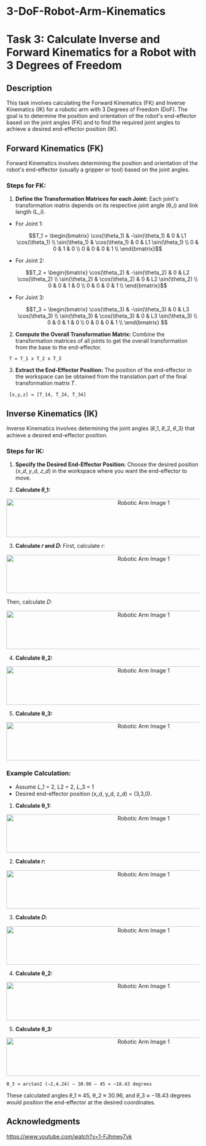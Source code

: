 # 3-DoF-Robot-Arm-Kinematics

# Task 3: Calculate Inverse and Forward Kinematics for a Robot with 3 Degrees of Freedom 

## Description
This task involves calculating the Forward Kinematics (FK) and Inverse Kinematics (IK) for a robotic arm with 3 Degrees of Freedom (DoF). The goal is to determine the position and orientation of the robot's end-effector based on the joint angles (FK) and to find the required joint angles to achieve a desired end-effector position (IK).

## Forward Kinematics (FK)

Forward Kinematics involves determining the position and orientation of the robot's end-effector (usually a gripper or tool) based on the joint angles.

### Steps for FK:

1. **Define the Transformation Matrices for each Joint:**
Each joint's transformation matrix depends on its respective joint angle (θ_i) and link length (L_i).

*
   For Joint 1:
   ```math
   T_1 = \begin{bmatrix}
   \cos(\theta_1) & -\sin(\theta_1) & 0 & L1 \cos(\theta_1) \\
   \sin(\theta_1) & \cos(\theta_1) & 0 & L1 \sin(\theta_1) \\
   0 & 0 & 1 & 0 \\
   0 & 0 & 0 & 1 \\
   \end{bmatrix}
*
   For Joint 2:
   ```math
   T_2 = \begin{bmatrix}
   \cos(\theta_2) & -\sin(\theta_2) & 0 & L2 \cos(\theta_2) \\
   \sin(\theta_2) & \cos(\theta_2) & 0 & L2 \sin(\theta_2) \\
   0 & 0 & 1 & 0 \\
   0 & 0 & 0 & 1 \\
   \end{bmatrix}
*
   For Joint 3:
   ```math
   T_3 = \begin{bmatrix}
   \cos(\theta_3) & -\sin(\theta_3) & 0 & L3 \cos(\theta_3) \\
   \sin(\theta_3) & \cos(\theta_3) & 0 & L3 \sin(\theta_3) \\
   0 & 0 & 1 & 0 \\
   0 & 0 & 0 & 1 \\
   \end{bmatrix}

2. **Compute the Overall Transformation Matrix:**
Combine the transformation matrices of all joints to get the overall transformation from the base to the end-effector.
  ```
   T = T_1 x T_2 x T_3
  ```

3. **Extract the End-Effector Position:**
The position of the end-effector in the workspace can be obtained from the translation part of the final transformation matrix 𝑇.
  ```
   [x,y,z] = [T_14, T_24, T_34]
  ```


## Inverse Kinematics (IK)

Inverse Kinematics involves determining the joint angles (𝜃_1, 𝜃_2, 𝜃_3) that achieve a desired end-effector position.

### Steps for IK:

1. **Specify the Desired End-Effector Position:**
Choose the desired position (𝑥_𝑑, 𝑦_d, 𝑧_𝑑) in the workspace where you want the end-effector to move.

2. **Calculate 𝜃_1:**
<p align="center">
  <img src="https://github.com/GDHadeel/3-DoF-Robot-Arm-Kinematics/assets/126657301/b6e31758-a511-4c3d-8be5-a13313ac7167" alt="Robotic Arm Image 1" width="700" height="100">
</p>

3. **Calculate 𝑟 and 𝐷:**
First, calculate 𝑟:
<p align="center">
  <img src="https://github.com/GDHadeel/3-DoF-Robot-Arm-Kinematics/assets/126657301/b0d1fca8-0d00-4248-a705-b1d018c00e48" alt="Robotic Arm Image 1" width="700" height="100">
</p>
 Then, calculate 𝐷:
<p align="center">
  <img src="https://github.com/GDHadeel/3-DoF-Robot-Arm-Kinematics/assets/126657301/16031153-b1db-4c2d-a3af-d7f7c87ee621" alt="Robotic Arm Image 1" width="700" height="100">
</p>

4. **Calculate θ_2:**
<p align="center">
  <img src="https://github.com/GDHadeel/3-DoF-Robot-Arm-Kinematics/assets/126657301/a9076ed9-d04d-4683-9b68-88cdcca45ed2" alt="Robotic Arm Image 1" width="700" height="100">
</p>

5. **Calculate θ_3:**
<p align="center">
  <img src="https://github.com/GDHadeel/3-DoF-Robot-Arm-Kinematics/assets/126657301/d36ff166-459d-4269-88da-08f18abbfc86" alt="Robotic Arm Image 1" width="700" height="100">
</p>

### Example Calculation:
* Assume 𝐿_1 = 2, L2 = 2, 𝐿_3 = 1
* Desired end-effector position (x_d, y_d, z_d) = (3,3,0).



1. **Calculate θ_1:**
<p align="center">
  <img src="https://github.com/GDHadeel/3-DoF-Robot-Arm-Kinematics/assets/126657301/36221a36-f623-4549-ac98-508ffd1045a1" alt="Robotic Arm Image 1" width="700" height="100">
</p>

2. **Calculate 𝑟:**
<p align="center">
  <img src="https://github.com/GDHadeel/3-DoF-Robot-Arm-Kinematics/assets/126657301/c0ec7972-ba03-4d58-a7c7-c86180e2a9ca" alt="Robotic Arm Image 1" width="700" height="100">
</p>

3. **Calculate 𝐷:**
<p align="center">
  <img src="https://github.com/GDHadeel/3-DoF-Robot-Arm-Kinematics/assets/126657301/f4ec5f07-ce5f-4eca-9913-e25221eba795" alt="Robotic Arm Image 1" width="700" height="100">
</p>

4. **Calculate θ_2:**
<p align="center">
  <img src="https://github.com/GDHadeel/3-DoF-Robot-Arm-Kinematics/assets/126657301/9134da76-ee69-45a9-a5a1-6449d54de761" alt="Robotic Arm Image 1" width="700" height="100">
</p>

5. **Calculate θ_3:**
<p align="center">
  <img src="https://github.com/GDHadeel/3-DoF-Robot-Arm-Kinematics/assets/126657301/18bff842-96e7-4b54-a44f-c9a917338444" alt="Robotic Arm Image 1" width="700" height="100">
</p>

  ```
θ_3 ≈ arctan2 (−2,4.24) − 30.96 − 45 ≈ −18.43 degrees
  ```

These calculated angles 𝜃_1 ≈ 45, θ_2 ≈ 30.96, and 𝜃_3 ≈ −18.43 degrees would position the end-effector at the desired coordinates.

## Acknowledgments
https://www.youtube.com/watch?v=1-FJhmey7vk
